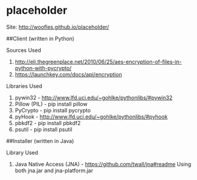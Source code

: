 placeholder
===========

Site: http://woofles.github.io/placeholder/

##Client (written in Python)

Sources Used

1. http://eli.thegreenplace.net/2010/06/25/aes-encryption-of-files-in-python-with-pycrypto/
2. https://launchkey.com/docs/api/encryption

Libraries Used

1. pywin32 - http://www.lfd.uci.edu/~gohlke/pythonlibs/#pywin32
2. Pillow (PIL) - pip install pillow
3. PyCrypto - pip install pycrypto
4. pyHook - http://www.lfd.uci.edu/~gohlke/pythonlibs/#pyhook
5. pbkdf2 - pip install pbkdf2
6. psutil - pip install psutil

##Installer (written in Java)

Library Used

1. Java Native Access (JNA) - https://github.com/twall/jna#readme
    Using both jna.jar and jna-platform.jar
